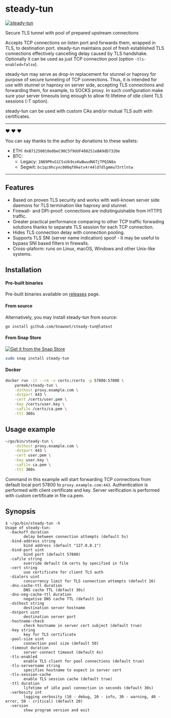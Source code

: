 # steady-tun

[![steady-tun](https://snapcraft.io//steady-tun/badge.svg)](https://snapcraft.io/steady-tun)

Secure TLS tunnel with pool of prepared upstream connections

Accepts TCP connections on listen port and forwards them, wrapped in TLS, to destination port. steady-tun maintains pool of fresh established TLS connections effectively cancelling delay caused by TLS handshake. Optionally it can be used as just TCP connection pool (option `-tls-enabled=false`).

steady-tun may serve as drop-in replacement for stunnel or haproxy for purpose of secure tunneling of TCP connections. Thus, it is intended for use with stunnel or haproxy on server side, accepting TLS connections and forwarding them, for example, to SOCKS proxy. In such configuration make sure your server timeouts long enough to allow fit lifetime of idle client TLS sessions (-T option).

steady-tun can be used with custom CAs and/or mutual TLS auth with certificates.

---

:heart: :heart: :heart:

You can say thanks to the author by donations to these wallets:

- ETH: `0xB71250010e8beC90C5f9ddF408251eBA9dD7320e`
- BTC:
  - Legacy: `1N89PRvG1CSsUk9sxKwBwudN6TjTPQ1N8a`
  - Segwit: `bc1qc0hcyxc000qf0ketv4r44ld7dlgmmu73rtlntw`

---

## Features

* Based on proven TLS security and works with well-known server side daemons for TLS termination like haproxy and stunnel.
* Firewall- and DPI-proof: connections are indistinguishable from HTTPS traffic.
* Greater practical performance comparing to other TCP traffic forwading solutions thanks to separate TLS session for each TCP connection.
* Hides TLS connection delay with connection pooling.
* Supports TLS SNI (server name indication) spoof - it may be useful to bypass SNI based filters in firewalls.
* Cross-plaform: runs on Linux, macOS, Windows and other Unix-like systems.

## Installation

#### Pre-built binaries

Pre-built binaries available on [releases](https://github.com/Snawoot/steady-tun/releases/latest) page.

#### From source

Alternatively, you may install steady-tun from source:

```
go install github.com/Snawoot/steady-tun@latest
```

#### From Snap Store

[![Get it from the Snap Store](https://snapcraft.io/static/images/badges/en/snap-store-black.svg)](https://snapcraft.io/steady-tun)

```sh
sudo snap install steady-tun
```

#### Docker

```sh
docker run -it --rm -v certs:/certs -p 57800:57800 \
    yarmak/steady-tun \
    -dsthost proxy.example.com \
    -dstport 443 \
    -cert /certs/user.pem \
    -key /certs/user.key \
    -cafile /certs/ca.pem \
    -ttl 300s
```

## Usage example

```sh
~/go/bin/steady-tun \
    -dsthost proxy.example.com \
    -dstport 443 \
    -cert user.pem \
    -key user.key \
    -cafile ca.pem \
    -ttl 300s
```

Command in this example will start forwarding TCP connections from default local port 57800 to `proxy.example.com:443`. Authentication is performed with client certificate and key. Server verification is performed with custom certificate in file ca.pem.

## Synopsis

```
$ ~/go/bin/steady-tun -h
Usage of steady-tun:
  -backoff duration
    	delay between connection attempts (default 5s)
  -bind-address string
    	bind address (default "127.0.0.1")
  -bind-port uint
    	bind port (default 57800)
  -cafile string
    	override default CA certs by specified in file
  -cert string
    	use certificate for client TLS auth
  -dialers uint
    	concurrency limit for TLS connection attempts (default 16)
  -dns-cache-ttl duration
    	DNS cache TTL (default 30s)
  -dns-neg-cache-ttl duration
    	negative DNS cache TTL (default 1s)
  -dsthost string
    	destination server hostname
  -dstport uint
    	destination server port
  -hostname-check
    	check hostname in server cert subject (default true)
  -key string
    	key for TLS certificate
  -pool-size uint
    	connection pool size (default 50)
  -timeout duration
    	server connect timeout (default 4s)
  -tls-enabled
    	enable TLS client for pool connections (default true)
  -tls-servername string
    	specifies hostname to expect in server cert
  -tls-session-cache
    	enable TLS session cache (default true)
  -ttl duration
    	lifetime of idle pool connection in seconds (default 30s)
  -verbosity int
    	logging verbosity (10 - debug, 20 - info, 30 - warning, 40 - error, 50 - critical) (default 20)
  -version
    	show program version and exit
```

